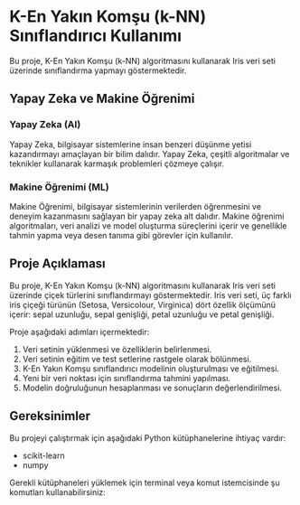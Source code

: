 # K-En Yakın Komşu (k-NN) Sınıflandırıcı Kullanımı

Bu proje, K-En Yakın Komşu (k-NN) algoritmasını kullanarak Iris veri seti üzerinde sınıflandırma yapmayı göstermektedir.

## Yapay Zeka ve Makine Öğrenimi

### Yapay Zeka (AI)

Yapay Zeka, bilgisayar sistemlerine insan benzeri düşünme yetisi kazandırmayı amaçlayan bir bilim dalıdır. Yapay Zeka, çeşitli algoritmalar ve teknikler kullanarak karmaşık problemleri çözmeye çalışır.

### Makine Öğrenimi (ML)

Makine Öğrenimi, bilgisayar sistemlerinin verilerden öğrenmesini ve deneyim kazanmasını sağlayan bir yapay zeka alt dalıdır. Makine öğrenimi algoritmaları, veri analizi ve model oluşturma süreçlerini içerir ve genellikle tahmin yapma veya desen tanıma gibi görevler için kullanılır.

## Proje Açıklaması

Bu proje, K-En Yakın Komşu (k-NN) algoritmasını kullanarak Iris veri seti üzerinde çiçek türlerini sınıflandırmayı göstermektedir. Iris veri seti, üç farklı iris çiçeği türünün (Setosa, Versicolour, Virginica) dört özellik ölçümünü içerir: sepal uzunluğu, sepal genişliği, petal uzunluğu ve petal genişliği.

Proje aşağıdaki adımları içermektedir:

1. Veri setinin yüklenmesi ve özelliklerin belirlenmesi.
2. Veri setinin eğitim ve test setlerine rastgele olarak bölünmesi.
3. K-En Yakın Komşu sınıflandırıcı modelinin oluşturulması ve eğitilmesi.
4. Yeni bir veri noktası için sınıflandırma tahmini yapılması.
5. Modelin doğruluğunun hesaplanması ve sonuçların değerlendirilmesi.

## Gereksinimler

Bu projeyi çalıştırmak için aşağıdaki Python kütüphanelerine ihtiyaç vardır:

- scikit-learn
- numpy

Gerekli kütüphaneleri yüklemek için terminal veya komut istemcisinde şu komutları kullanabilirsiniz:

